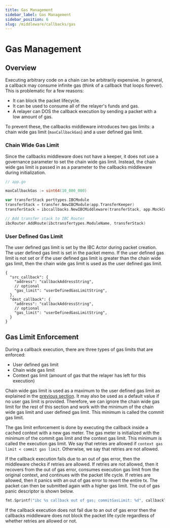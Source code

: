 ```yaml
---
title: Gas Management
sidebar_label: Gas Management
sidebar_position: 6
slug: /middleware/callbacks/gas
---
```


# Gas Management

## Overview

Executing arbitrary code on a chain can be arbitrarily expensive. In general, a callback may consume infinite gas (think of a callback that loops forever). This is problematic for a few reasons:

- It can block the packet lifecycle.
- It can be used to consume all of the relayer's funds and gas.
- A relayer can DOS the callback execution by sending a packet with a low amount of gas.

To prevent these, the callbacks middleware introduces two gas limits: a chain wide gas limit (`maxCallbackGas`) and a user defined gas limit.

### Chain Wide Gas Limit

Since the callbacks middleware does not have a keeper, it does not use a governance parameter to set the chain wide gas limit. Instead, the chain wide gas limit is passed in as a parameter to the callbacks middleware during initialization.

```go
// app.go

maxCallbackGas := uint64(10_000_000)

var transferStack porttypes.IBCModule
transferStack = transfer.NewIBCModule(app.TransferKeeper)
transferStack = ibccallbacks.NewIBCMiddleware(transferStack, app.MockContractKeeper, maxCallbackGas)

// Add transfer stack to IBC Router
ibcRouter.AddRoute(ibctransfertypes.ModuleName, transferStack)
```

### User Defined Gas Limit

The user defined gas limit is set by the IBC Actor during packet creation. The user defined gas limit is set in the packet memo. If the user defined gas limit is not set or if the user defined gas limit is greater than the chain wide gas limit, then the chain wide gas limit is used as the user defined gas limit.

```jsonc
{
  "src_callback": {
    "address": "callbackAddressString",
    // optional
    "gas_limit": "userDefinedGasLimitString",
  },
  "dest_callback": {
    "address": "callbackAddressString",
    // optional
    "gas_limit": "userDefinedGasLimitString",
  }
}
```

## Gas Limit Enforcement

During a callback execution, there are three types of gas limits that are enforced:

- User defined gas limit
- Chain wide gas limit
- Context gas limit (amount of gas that the relayer has left for this execution)

Chain wide gas limit is used as a maximum to the user defined gas limit as explained in the [previous section](#user-defined-gas-limit). It may also be used as a default value if no user gas limit is provided. Therefore, we can ignore the chain wide gas limit for the rest of this section and work with the minimum of the chain wide gas limit and user defined gas limit. This minimum is called the commit gas limit.

The gas limit enforcement is done by executing the callback inside a cached context with a new gas meter. The gas meter is initialized with the minimum of the commit gas limit and the context gas limit. This minimum is called the execution gas limit. We say that retries are allowed if `context gas limit < commit gas limit`. Otherwise, we say that retries are not allowed.

If the callback execution fails due to an out of gas error, then the middleware checks if retries are allowed. If retries are not allowed, then it recovers from the out of gas error, consumes execution gas limit from the original context, and continues with the packet life cycle. If retries are allowed, then it panics with an out of gas error to revert the entire tx. The packet can then be submitted again with a higher gas limit. The out of gas panic descriptor is shown below.

```go
fmt.Sprintf("ibc %s callback out of gas; commitGasLimit: %d", callbackType, callbackData.CommitGasLimit)}
```

If the callback execution does not fail due to an out of gas error then the callbacks middleware does not block the packet life cycle regardless of whether retries are allowed or not.
